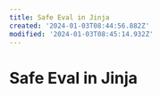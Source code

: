 ```yaml
---
title: Safe Eval in Jinja
created: '2024-01-03T08:44:56.882Z'
modified: '2024-01-03T08:45:14.932Z'
---
```


# Safe Eval in Jinja

```python

```
